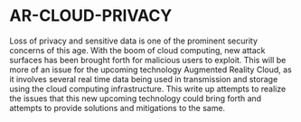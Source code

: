 # AR-CLOUD-PRIVACY
Loss of privacy and sensitive data is one of the prominent security concerns of this age. With the boom of cloud computing, new attack surfaces has been brought forth for malicious users to exploit. This will be more of an issue for the upcoming technology Augmented Reality Cloud, as it involves several real time data being used in transmission and storage using the cloud computing infrastructure. This write up attempts to realize the issues that this new upcoming technology could bring forth and attempts to provide solutions and mitigations to the same.
